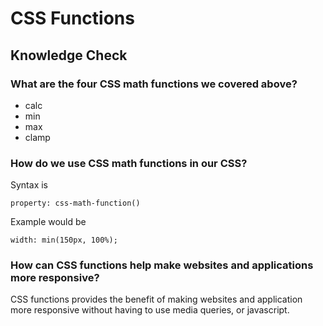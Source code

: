 # CSS Functions

## Knowledge Check

### What are the four CSS math functions we covered above?

- calc
- min
- max
- clamp

### How do we use CSS math functions in our CSS?

Syntax is 
```
property: css-math-function()
```

Example would be

```
width: min(150px, 100%);
```

### How can CSS functions help make websites and applications more responsive?

CSS functions provides the benefit of making websites and application more responsive without having to use media queries, or javascript. 